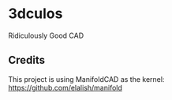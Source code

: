 # 3dculos
Ridiculously Good CAD

## Credits
This project is using ManifoldCAD as the kernel:
https://github.com/elalish/manifold 

